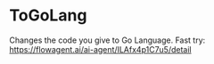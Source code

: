 # ToGoLang
Changes the code you give to Go Language.
Fast try: https://flowagent.ai/ai-agent/ILAfx4p1C7u5/detail

